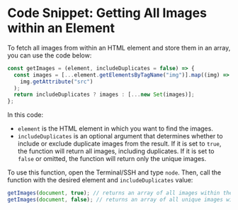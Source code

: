 # Code Snippet: Getting All Images within an Element

To fetch all images from within an HTML element and store them in an array, you can use the code below:

```js
const getImages = (element, includeDuplicates = false) => {
  const images = [...element.getElementsByTagName("img")].map((img) =>
    img.getAttribute("src")
  );
  return includeDuplicates ? images : [...new Set(images)];
};
```

In this code:

- `element` is the HTML element in which you want to find the images.
- `includeDuplicates` is an optional argument that determines whether to include or exclude duplicate images from the result. If it is set to `true`, the function will return all images, including duplicates. If it is set to `false` or omitted, the function will return only the unique images.

To use this function, open the Terminal/SSH and type `node`. Then, call the function with the desired element and `includeDuplicates` value:

```js
getImages(document, true); // returns an array of all images within the document, including duplicates
getImages(document, false); // returns an array of all unique images within the document
```
